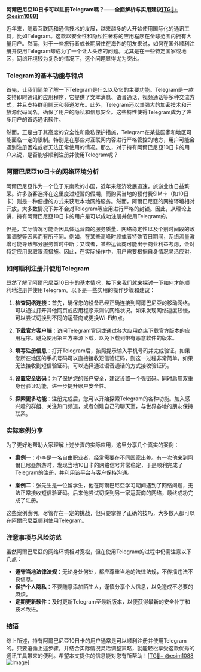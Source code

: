 **阿爾巴尼亞10日卡可以註冊Telegram嗎？——全面解析与实用建议[[TG💪+ @esim1088](https://t.me/s/esim1088)]**

近年来，随着互联网和通信技术的发展，越来越多的人开始使用国际化的通讯工具，比如Telegram。这款以安全性和隐私性著称的应用程序在全球范围内拥有大量用户。然而，对于一些旅行者或长期居住在海外的朋友来说，如何在国外顺利注册并使用Telegram却成为了一个让人头疼的问题。尤其是在一些特定国家或地区，网络环境较为复杂的情况下，这个问题显得尤为突出。

### Telegram的基本功能与特点

首先，让我们简单了解一下Telegram是什么以及它的主要功能。Telegram是一款支持即时通讯的应用程序，它提供了文本消息、语音通话、视频通话等多种交流方式，并且支持群组聊天和频道发布。此外，Telegram还以其强大的加密技术和开放源代码闻名，确保了用户的隐私和信息安全。这些特性使得Telegram成为了许多用户的首选通讯软件。

然而，正是由于其高度的安全性和隐私保护措施，Telegram在某些国家和地区可能面临一定的限制。特别是在那些对互联网内容进行严格管控的地方，用户可能会遇到注册困难或者无法正常使用的情况。那么，对于持有阿爾巴尼亞10日卡的用户来说，是否能够顺利注册并使用Telegram呢？

### 阿爾巴尼亞10日卡的网络环境分析

阿爾巴尼亞作为一个位于东南欧的小国，近年来经济发展迅速，旅游业也日益繁荣。许多游客选择在这里度过短暂的假期，而购买当地的预付费SIM卡（如10日卡）则是一种便捷的方式来获取本地网络服务。然而，阿爾巴尼亞的网络环境相对开放，大多数情况下并不会对Telegram等应用进行严格的封锁。因此，从理论上讲，持有阿爾巴尼亞10日卡的用户是可以成功注册并使用Telegram的。

但是，实际情况可能会因具体运营商的服务质量、网络稳定性以及个别时间段的政策调整等因素而有所不同。例如，在某些高峰时段或者特殊节日期间，网络流量激增可能导致部分服务暂时中断；又或者，某些运营商可能出于商业利益考虑，会对特定应用采取限流措施。因此，在实际操作中，用户需要根据自身情况灵活应对。

### 如何顺利注册并使用Telegram

既然了解了阿爾巴尼亞10日卡的基本情况，接下来我们就来探讨一下如何才能顺利地注册并使用Telegram。以下是一些实用的操作步骤和建议：

1. **检查网络连接**：首先，确保您的设备已经正确连接到阿爾巴尼亞的移动网络。可以通过打开其他网页或应用程序来测试网络状况。如果发现网络速度较慢，可以尝试切换到不同的运营商或更换Wi-Fi热点。

2. **下载官方客户端**：访问Telegram官网或通过各大应用商店下载官方版本的应用程序。避免使用第三方来源下载，以免下载到带有恶意软件的版本。

3. **填写注册信息**：打开Telegram后，按照提示输入手机号码并完成验证。如果您所在地区的手机号码可以直接接收短信验证码，则这一过程非常简单。如果无法接收到短信验证码，可以选择通过语音通话的方式接收验证码。

4. **设置安全密码**：为了保护您的账户安全，建议设置一个强密码。同时启用双重身份验证功能，进一步提升账户安全性。

5. **探索更多功能**：注册完成后，您可以开始探索Telegram的各种功能。加入感兴趣的群组、关注热门频道，或者创建自己的聊天室，与世界各地的朋友保持联系。

### 实际案例分享

为了更好地帮助大家理解上述步骤的实际应用，这里分享几个真实的案例：

- **案例一**：小李是一名自由职业者，经常需要在不同国家出差。有一次他来到阿爾巴尼亞旅游时，发现当地10日卡的网络信号非常稳定，于是顺利完成了Telegram的注册，并利用该平台与客户保持沟通。

- **案例二**：张先生是一位留学生，他在阿爾巴尼亞学习期间遇到了网络问题，无法正常接收短信验证码。后来他尝试切换到另一家运营商的网络，最终成功完成了注册。

这些案例表明，尽管存在一定的挑战，但只要掌握了正确的技巧，大多数人都可以在阿爾巴尼亞顺利使用Telegram。

### 注意事项与风险防范

虽然阿爾巴尼亞的网络环境相对宽松，但在使用Telegram的过程中仍需注意以下几点：

- **遵守当地法律法规**：无论身处何处，都应尊重当地的法律法规，不传播违法不良信息。
- **保护个人隐私**：不要随意添加陌生人，谨慎分享个人信息，以免造成不必要的麻烦。
- **定期更新软件**：及时更新Telegram至最新版本，以便获得最新的安全补丁和技术改进。

### 结语

综上所述，持有阿爾巴尼亞10日卡的用户通常是可以顺利注册并使用Telegram的。只要遵循上述步骤，并结合实际情况灵活调整策略，就能轻松享受这款优秀的通讯工具带来的便利。希望本文提供的信息能对您有所帮助！[[TG💪+ @esim1088](https://t.me/s/esim1088) ![Image](https://i.postimg.cc/4NQfJmqS/Snipaste-2025-05-13-00-14-12.png)]